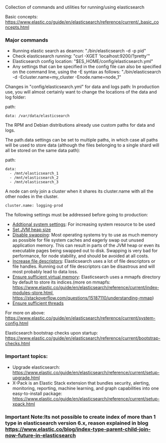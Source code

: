 Collection of commands and utilities for running/using elasticsearch

Basic concepts: https://www.elastic.co/guide/en/elasticsearch/reference/current/_basic_concepts.html

### Major commands
  * Running elastic search as deamon: "./bin/elasticsearch -d -p pid"
  * Check elasticsearch running: "curl -XGET 'localhost:9200/?pretty'"
  * Elasticsearch config location: "$ES_HOME/config/elasticsearch.yml"
  * Any settings that can be specified in the config file can also be specified on the command line, using the -E syntax as follows: "./bin/elasticsearch -d -Ecluster.name=my_cluster -Enode.name=node_1" 


Changes in "config/elasticsearch.yml" for data and logs path: In production use, you will almost certainly want to change the locations of the data and log folder:

path:
  ```logs: /var/log/elasticsearch
  data: /var/data/elasticsearch
  ```
The RPM and Debian distributions already use custom paths for data and logs.

The path.data settings can be set to multiple paths, in which case all paths will be used to store data (although the files belonging to a single shard will all be stored on the same data path):

path:
  ```
  data:
    - /mnt/elasticsearch_1
    - /mnt/elasticsearch_2
    - /mnt/elasticsearch_3
  ```
A node can only join a cluster when it shares its cluster.name with all the other nodes in the cluster. 
 ```
 cluster.name: logging-prod
 ```
 
The following settings must be addressed before going to production:

 * [Addtional system settings](https://www.elastic.co/guide/en/elasticsearch/reference/current/setting-system-settings.html): For increasing system resource to be used
 * [Set JVM heap size](https://www.elastic.co/guide/en/elasticsearch/reference/current/heap-size.html)
 * [Disable swapping](https://www.elastic.co/guide/en/elasticsearch/reference/current/setup-configuration-memory.html): Most operating systems try to use as much memory as possible for file system caches and eagerly swap out unused application memory. This can result in parts of the JVM heap or even its executable pages being swapped out to disk. Swapping is very bad for performance, for node stability, and should be avoided at all costs.
 * [Increase file descriptors](https://www.elastic.co/guide/en/elasticsearch/reference/current/file-descriptors.html): Elasticsearch uses a lot of file descriptors or file handles. Running out of file descriptors can be disastrous and will most probably lead to data loss.
 * [Ensure sufficient virtual memory](https://www.elastic.co/guide/en/elasticsearch/reference/current/vm-max-map-count.html): Elasticsearch uses a mmapfs directory by default to store its indices.(more on mmapfs: https://www.elastic.co/guide/en/elasticsearch/reference/current/index-modules-store.html, https://stackoverflow.com/questions/15187110/understanding-mmap)
 * [Ensure sufficient threads](https://www.elastic.co/guide/en/elasticsearch/reference/current/max-number-of-threads.html)

For more on above: https://www.elastic.co/guide/en/elasticsearch/reference/current/system-config.html

Elasticsearch bootstrap checks upon startup: https://www.elastic.co/guide/en/elasticsearch/reference/current/bootstrap-checks.html

### Important topics: 
  * Upgrade elasticsearch: https://www.elastic.co/guide/en/elasticsearch/reference/current/setup-upgrade.html
  * X-Pack is an Elastic Stack extension that bundles security, alerting, monitoring, reporting, machine learning, and graph capabilities into one easy-to-install package: https://www.elastic.co/guide/en/elasticsearch/reference/current/setup-xpack.html


### Important Note:Its not possible to create index of more than 1 type in elasticsearch version 6.x, reason explained in blog https://www.elastic.co/blog/index-type-parent-child-join-now-future-in-elasticsearch
